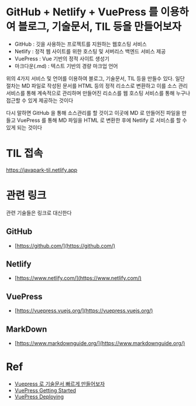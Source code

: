 # GitHub + Netlify + VuePress 를 이용하여 블로그, 기술문서, TIL 등을 만들어보자
- GitHub : 깃을 사용하는 프로젝트를 지원하는 웹호스팅 서비스
- Netlify : 정적 웹 사이트를 위한 호스팅 및 서버리스 백엔드 서비스 제공
- VuePress : Vue 기반의 정적 사이트 생성기
- 마크다운(.md) : 텍스트 기반의 경량 마크업 언어

위의 4가지 서비스 및 언어를 이용하여 블로그, 기술문서, TIL 등을 만들수 있다. 일단 절차는 MD 파일로 작성된 문서를 HTML 등의 정적 리소스로 변환하고 이를 소스 관리 서비스를 통해 계속적으로 관리하며 만들어진 리소스를 웹 호스팅 서비스를 통해 누구나 접근할 수 있게 제공하는 것이다

다시 말하면 GitHub 을 통해 소스관리를 할 것이고 이곳에 MD 로 만들어진 파일을 만들고 VuePress 를 통해 MD 파일을 HTML 로 변환한 후에 Netlify 로 서비스를 할 수 있게 되는 것이다

# TIL 접속
https://javapark-til.netlify.app

# 관련 링크
관련 기술들은 링크로 대신한다
## GitHub
- [https://github.com/](https://github.com/)

## Netlify
- [https://www.netlify.com/](https://www.netlify.com/)
## VuePress
- [https://vuepress.vuejs.org/](https://vuepress.vuejs.org/)


## MarkDown
- [https://www.markdownguide.org/](https://www.markdownguide.org/)

# Ref
- [Vuepress 로 기술문서 빠르게 만들어보자](https://limdongjin.github.io/vuejs/vuepress/#table-of-contents)
- [VuePress Getting Started](https://vuepress.vuejs.org/guide/getting-started.html#manual-installation)
- [VuePress Deploying](https://vuepress.vuejs.org/guide/deploy.html)